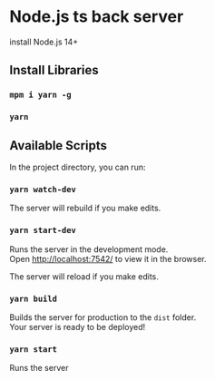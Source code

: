 # Node.js ts back server

install Node.js 14+

## Install Libraries

### `mpm i yarn -g`
### `yarn`

## Available Scripts

In the project directory, you can run:

### `yarn watch-dev`

The server will rebuild if you make edits.

### `yarn start-dev`

Runs the server in the development mode.<br />
Open [http://localhost:7542/](http://localhost:7542/) to view it in the browser.

The server will reload if you make edits.

### `yarn build`

Builds the server for production to the `dist` folder.<br />
Your server is ready to be deployed!

### `yarn start`

Runs the server
